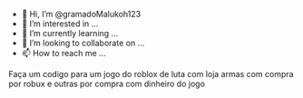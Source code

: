 - 👋 Hi, I’m @gramadoMalukoh123
- 👀 I’m interested in ...
- 🌱 I’m currently learning ...
- 💞️ I’m looking to collaborate on ...
- 📫 How to reach me ...

<!---
gramadoMalukoh123/gramadoMalukoh123 is a ✨ special ✨ repository because its `README.md` (this file) appears on your GitHub profile.
You can click the Preview link to take a look at your changes.
--->
Faça um codigo para um jogo do roblox de luta com loja armas com compra por robux e outras por compra com dinheiro do jogo 
